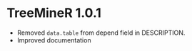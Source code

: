 # TreeMineR 1.0.1

* Removed `data.table` from depend field in DESCRIPTION.
* Improved documentation
